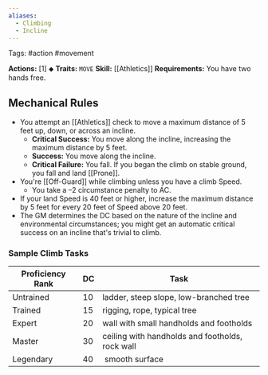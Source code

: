 ```yaml
---
aliases:
  - Climbing
  - Incline
---
```

Tags: #action #movement

**Actions:** [1] ⬥
**Traits:** `MOVE` 
**Skill:** [[Athletics]]
**Requirements:** You have two hands free.

## Mechanical Rules

- You attempt an [[Athletics]] check to move a maximum distance of 5 feet up, down, or across an incline.
	- **Critical Success:** You move along the incline, increasing the maximum distance by 5 feet.  
	- **Success:** You move along the incline.  
	- **Critical Failure:** You fall. If you began the climb on stable ground, you fall and land [[Prone]].
- You're [[Off-Guard]] while climbing unless you have a climb Speed.
	- You take a –2 circumstance penalty to AC.
- If your land Speed is 40 feet or higher, increase the maximum distance by 5 feet for every 20 feet of Speed above 20 feet. 
- The GM determines the DC based on the nature of the incline and environmental circumstances; you might get an automatic critical success on an incline that's trivial to climb. 

### Sample Climb Tasks

| **Proficiency Rank** | **DC** | Task                                            |
| -------------------- | ------ | ----------------------------------------------- |
| Untrained            | 10     | ladder, steep slope, low-branched tree          |
| Trained              | 15     | rigging, rope, typical tree                     |
| Expert               | 20     | wall with small handholds and footholds         |
| Master               | 30     | ceiling with handholds and footholds, rock wall |
| Legendary            | 40     |  smooth surface                                 |


